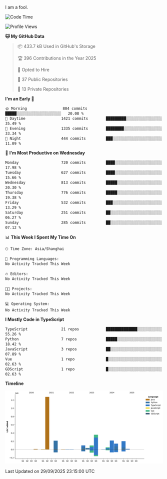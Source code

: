 I am a fool.

<!--START_SECTION:waka-->
![Code Time](http://img.shields.io/badge/Code%20Time-3%2C295%20hrs%2043%20mins-blue)

![Profile Views](http://img.shields.io/badge/Profile%20Views-7-blue)

**🐱 My GitHub Data** 

> 📦 433.7 kB Used in GitHub's Storage 
 > 
> 🏆 396 Contributions in the Year 2025
 > 
> 💼 Opted to Hire
 > 
> 📜 37 Public Repositories 
 > 
> 🔑 13 Private Repositories 
 > 
**I'm an Early 🐤** 

```text
🌞 Morning                804 commits         █████░░░░░░░░░░░░░░░░░░░░   20.08 % 
🌆 Daytime                1421 commits        █████████░░░░░░░░░░░░░░░░   35.49 % 
🌃 Evening                1335 commits        ████████░░░░░░░░░░░░░░░░░   33.34 % 
🌙 Night                  444 commits         ███░░░░░░░░░░░░░░░░░░░░░░   11.09 % 
```
📅 **I'm Most Productive on Wednesday** 

```text
Monday                   720 commits         ████░░░░░░░░░░░░░░░░░░░░░   17.98 % 
Tuesday                  627 commits         ████░░░░░░░░░░░░░░░░░░░░░   15.66 % 
Wednesday                813 commits         █████░░░░░░░░░░░░░░░░░░░░   20.30 % 
Thursday                 776 commits         █████░░░░░░░░░░░░░░░░░░░░   19.38 % 
Friday                   532 commits         ███░░░░░░░░░░░░░░░░░░░░░░   13.29 % 
Saturday                 251 commits         ██░░░░░░░░░░░░░░░░░░░░░░░   06.27 % 
Sunday                   285 commits         ██░░░░░░░░░░░░░░░░░░░░░░░   07.12 % 
```


📊 **This Week I Spent My Time On** 

```text
🕑︎ Time Zone: Asia/Shanghai

💬 Programming Languages: 
No Activity Tracked This Week

🔥 Editors: 
No Activity Tracked This Week

🐱‍💻 Projects: 
No Activity Tracked This Week

💻 Operating System: 
No Activity Tracked This Week
```

**I Mostly Code in TypeScript** 

```text
TypeScript               21 repos            ██████████████░░░░░░░░░░░   55.26 % 
Python                   7 repos             █████░░░░░░░░░░░░░░░░░░░░   18.42 % 
JavaScript               3 repos             ██░░░░░░░░░░░░░░░░░░░░░░░   07.89 % 
Vue                      1 repo              █░░░░░░░░░░░░░░░░░░░░░░░░   02.63 % 
GDScript                 1 repo              █░░░░░░░░░░░░░░░░░░░░░░░░   02.63 % 
```



**Timeline**

![Lines of Code chart](https://raw.githubusercontent.com/VeejaLiu/VeejaLiu/master/assets/bar_graph.png)


 Last Updated on 29/09/2025 23:15:00 UTC
<!--END_SECTION:waka-->
